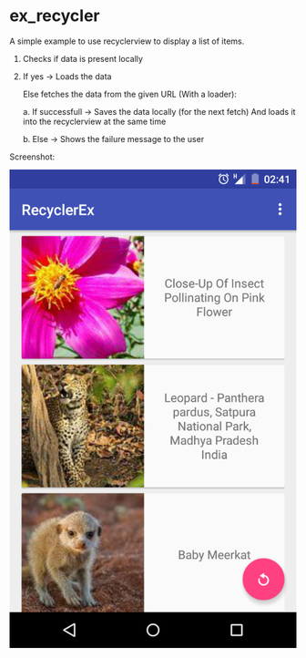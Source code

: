 # ex_recycler
A simple example to use recyclerview to display a list of items.

1. Checks if data is present locally

2. If yes -> Loads the data

   Else fetches the data from the given URL (With a loader): 

    a. If successfull -> Saves the data locally (for the next fetch)
                         And loads it into the recyclerview at the same time
               
    b. Else -> Shows the failure message to the user
    
Screenshot:

![Alt text](./screenshot.png?raw=true "Optional Title")
    
